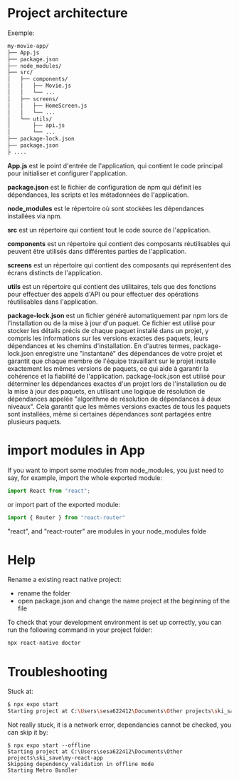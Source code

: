 # Project architecture
Exemple:
```bash
my-movie-app/
├── App.js
├── package.json
├── node_modules/
├── src/
│   ├── components/
│   │   ├── Movie.js
│   │   └── ...
│   ├── screens/
│   │   ├── HomeScreen.js
│   │   └── ...
│   └── utils/
│       ├── api.js
│       └── ...
├── package-lock.json
├── package.json
├ ....
```

**App.js** est le point d'entrée de l'application, qui contient le code principal pour initialiser et configurer l'application.

**package.json** est le fichier de configuration de npm qui définit les dépendances, les scripts et les métadonnées de l'application.

**node_modules** est le répertoire où sont stockées les dépendances installées via npm.

**src** est un répertoire qui contient tout le code source de l'application.

**components** est un répertoire qui contient des composants réutilisables qui peuvent être utilisés dans différentes parties de l'application.

**screens** est un répertoire qui contient des composants qui représentent des écrans distincts de l'application.

**utils** est un répertoire qui contient des utilitaires, tels que des fonctions pour effectuer des appels d'API ou pour effectuer des opérations réutilisables dans l'application.

**package-lock.json** est un fichier généré automatiquement par npm lors de l'installation ou de la mise à jour d'un paquet. Ce fichier est utilisé pour stocker les détails précis de chaque paquet installé dans un projet, y compris les informations sur les versions exactes des paquets, leurs dépendances et les chemins d'installation. En d'autres termes, package-lock.json enregistre une "instantané" des dépendances de votre projet et garantit que chaque membre de l'équipe travaillant sur le projet installe exactement les mêmes versions de paquets, ce qui aide à garantir la cohérence et la fiabilité de l'application.
package-lock.json est utilisé pour déterminer les dépendances exactes d'un projet lors de l'installation ou de la mise à jour des paquets, en utilisant une logique de résolution de dépendances appelée "algorithme de résolution de dépendances à deux niveaux". Cela garantit que les mêmes versions exactes de tous les paquets sont installées, même si certaines dépendances sont partagées entre plusieurs paquets.

# import modules in App
If you want to import some modules from node_modules, you just need to say, for example, import the whole exported module:

```javascript
import React from "react";
```

or import part of the exported module:
```javascript
import { Router } from "react-router"
```
"react", and "react-router" are modules in your node_modules folde

# Help
Rename a existing react native project:
- rename the folder
- open package.json and change the name project at the beginning of the file

To check that your development environment is set up correctly, you can run the following command in your project folder:
```bash
npx react-native doctor
```
# Troubleshooting

Stuck at:
```bash
$ npx expo start
Starting project at C:\Users\sesa622412\Documents\Other projects\ski_save\my-react-app
```
Not really stuck, it is a network error, dependancies cannot be checked, you can skip it by:
```shell
$ npx expo start --offline
Starting project at C:\Users\sesa622412\Documents\Other projects\ski_save\my-react-app
Skipping dependency validation in offline mode
Starting Metro Bundler
```
